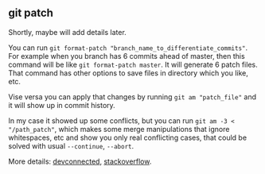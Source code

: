 ## git patch

Shortly, maybe will add details later.

You can run `git format-patch "branch_name_to_differentiate_commits"`. For example when you branch has 6 commits ahead of master, then this command will be like `git format-patch master`. It will generate 6 patch files. That command has other options to save files in directory which you like, etc.

Vise versa you can apply that changes by running `git am "patch_file"` and it will show up in commit history.

In my case it showed up some conflicts, but you can run `git am -3 < "/path_patch"`, which makes some merge manipulations that ignore whitespaces, etc and show you only real conflicting cases, that could be solved with usual `--continue`, `--abort`.

More details: [devconnected](https://devconnected.com/how-to-create-and-apply-git-patch-files/), [stackoverflow](https://stackoverflow.com/questions/16190387/when-applying-a-patch-is-there-any-way-to-resolve-conflicts).
